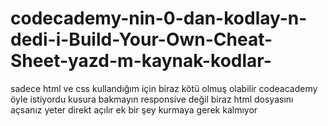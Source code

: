 # codecademy-nin-0-dan-kodlay-n-dedi-i-Build-Your-Own-Cheat-Sheet-yazd-m-kaynak-kodlar-
sadece html ve css kullandığım için biraz kötü olmuş olabilir codeacademy öyle istiyordu kusura bakmayın responsive değil biraz html dosyasını açsanız yeter direkt açılır ek bir şey kurmaya gerek kalmıyor
